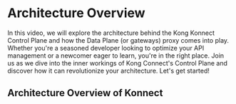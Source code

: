 # Architecture Overview

In this video, we will explore the architecture behind the Kong Konnect Control Plane and how the Data Plane (or gateways) proxy comes into play. Whether you're a seasoned developer looking to optimize your API management or a newcomer eager to learn, you're in the right place. Join us as we dive into the inner workings of Kong Connect's Control Plane and discover how it can revolutionize your architecture. Let's get started!

## Architecture Overview of Konnect

<!---
[![Architecture Overview](./images/overview.png)](https://youtu.be/ "Architecture Overview")
-->